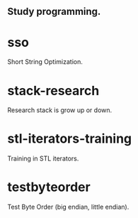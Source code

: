 ## Study programming. 

# sso
  Short String Optimization. 

# stack-research
  Research stack is grow up or down.

# stl-iterators-training
  Training in STL iterators.

# testbyteorder
  Test Byte Order (big endian, little endian).
